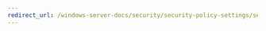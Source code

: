 ```yaml
---
redirect_url: /windows-server-docs/security/security-policy-settings/security-options/microsoft-network-server-digitally-sign-communications-if-client-agrees.md
---
```

